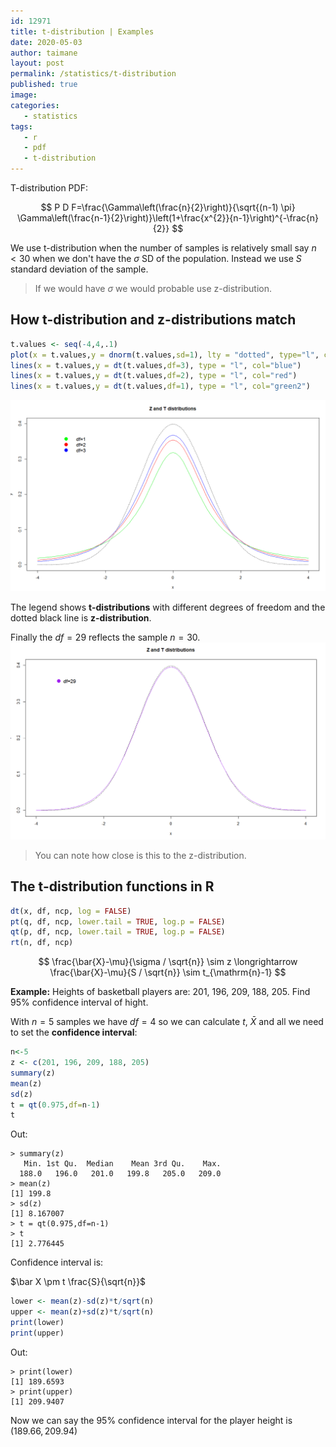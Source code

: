 ```yaml
---
id: 12971
title: t-distribution | Examples
date: 2020-05-03
author: taimane
layout: post
permalink: /statistics/t-distribution
published: true
image: 
categories: 
   - statistics
tags:
   - r
   - pdf
   - t-distribution
---
```

<script type="text/x-mathjax-config">
    MathJax.Hub.Config({
      tex2jax: {
        skipTags: ['script', 'noscript', 'style', 'textarea', 'pre'],
        inlineMath: [['$','$']]
      }
    });
</script>
<script src="https://cdn.mathjax.org/mathjax/latest/MathJax.js?config=TeX-AMS-MML_HTMLorMML" type="text/javascript"></script>

T-distribution PDF:

$$
P D F=\frac{\Gamma\left(\frac{n}{2}\right)}{\sqrt{(n-1) \pi} \Gamma\left(\frac{n-1}{2}\right)}\left(1+\frac{x^{2}}{n-1}\right)^{-\frac{n}{2}}
$$

We use t-distribution when the number of samples is relatively small say $n<30$ when we don't have the $\sigma$ SD of the population. Instead we use $S$ standard deviation of the sample.

> If we would have $\sigma$ we would probable use z-distribution.

## How t-distribution and z-distributions match

```R
t.values <- seq(-4,4,.1)
plot(x = t.values,y = dnorm(t.values,sd=1), lty = "dotted", type="l", col="black", ylim = c(0,.4), xlab = "x", ylab = "y")
lines(x = t.values,y = dt(t.values,df=3), type = "l", col="blue")
lines(x = t.values,y = dt(t.values,df=2), type = "l", col="red")
lines(x = t.values,y = dt(t.values,df=1), type = "l", col="green2")
```

![t-distribution](/wp-content/uploads/2021/03/t-distribution.png)

The legend shows **t-distributions** with different degrees of freedom and the dotted black line is **z-distribution**.


Finally the $df=29$ reflects the sample $n=30$. 
![t-distribution](/wp-content/uploads/2021/03/t-distribution30.png)

> You can note how close is this to the z-distribution.


## The t-distribution functions in R

```r
dt(x, df, ncp, log = FALSE)
pt(q, df, ncp, lower.tail = TRUE, log.p = FALSE)
qt(p, df, ncp, lower.tail = TRUE, log.p = FALSE)
rt(n, df, ncp)
```

$$
\frac{\bar{X}-\mu}{\sigma / \sqrt{n}} \sim z \longrightarrow \frac{\bar{X}-\mu}{S / \sqrt{n}} \sim t_{\mathrm{n}-1}
$$

**Example:** Heights of basketball players are:
201, 196, 209, 188, 205. Find 95% confidence interval of hight.

With $n=5$ samples we have $df=4$ so we can calculate $t$, $\bar X$ and all we need to set the **confidence interval**:

```R
n<-5
z <- c(201, 196, 209, 188, 205)
summary(z)
mean(z)
sd(z)
t = qt(0.975,df=n-1)
t
```

Out:
```
> summary(z)
   Min. 1st Qu.  Median    Mean 3rd Qu.    Max. 
  188.0   196.0   201.0   199.8   205.0   209.0 
> mean(z)
[1] 199.8
> sd(z)
[1] 8.167007
> t = qt(0.975,df=n-1)
> t
[1] 2.776445
```

Confidence interval is:

$\bar X \pm t \frac{S}{\sqrt{n}}$

```R
lower <- mean(z)-sd(z)*t/sqrt(n)
upper <- mean(z)+sd(z)*t/sqrt(n)
print(lower)
print(upper)
```

Out:
```
> print(lower)
[1] 189.6593
> print(upper)
[1] 209.9407
```

Now we can say the 95% confidence interval for the player height is $(189.66, 209.94)$